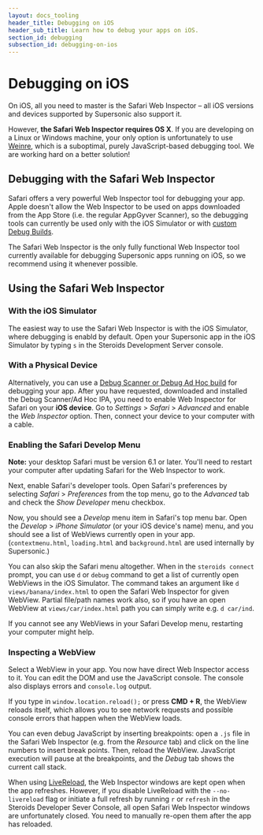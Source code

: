 ```yaml
---
layout: docs_tooling
header_title: Debugging on iOS
header_sub_title: Learn how to debug your apps on iOS.
section_id: debugging
subsection_id: debugging-on-ios
---
```


# Debugging on iOS

On iOS, all you need to master is the Safari Web Inspector – all iOS versions and devices supported by Supersonic also support it.

However, **the Safari Web Inspector requires OS X**. If you are developing on a Linux or Windows machine, your only option is unfortunately to use [Weinre](/tooling/debugging/weinre/), which is a suboptimal, purely JavaScript-based debugging tool. We are working hard on a better solution!

## Debugging with the Safari Web Inspector

Safari offers a very powerful Web Inspector tool for debugging your app. Apple doesn't allow the Web Inspector to be used on apps downloaded from the App Store (i.e. the regular AppGyver Scanner), so the debugging tools can currently be used only with the iOS Simulator or with [custom Debug Builds](/tooling/build-service/debug-builds/).

The Safari Web Inspector is the only fully functional Web Inspector tool currently available for debugging Supersonic apps running on iOS, so we recommend using it whenever possible.

## Using the Safari Web Inspector

### With the iOS Simulator
The easiest way to use the Safari Web Inspector is with the iOS Simulator, where debugging is enabld by default. Open your Supersonic app in the iOS Simulator by typing `s` in the Steroids Development Server console.

### With a Physical Device

Alternatively, you can use a [Debug Scanner or Debug Ad Hoc build](/tooling/build-service/debug-builds/) for debugging your app. After you have requested, downloaded and installed the Debug Scanner/Ad Hoc IPA, you need to enable Web Inspector for Safari on your **iOS device**. Go to *Settings* > *Safari* > *Advanced* and enable the *Web Inspector* option. Then, connect your device to your computer with a cable.

### Enabling the Safari Develop Menu
<p class="advanced-panel">
  <strong>Note:</strong> your desktop Safari must be version 6.1 or later. You'll need to restart your computer after updating Safari for the Web Inspector to work.
</p>

Next, enable Safari's developer tools. Open Safari's preferences by selecting *Safari* > *Preferences* from the top menu, go to the *Advanced* tab and check the *Show Developer* menu checkbox.

Now, you should see a *Develop* menu item in Safari's top menu bar. Open the *Develop* > *iPhone Simulator* (or your iOS device's name) menu, and you should see a list of WebViews currently open in your app. (`contextmenu.html`, `loading.html` and `background.html` are used internally by Supersonic.)

You can also skip the Safari menu altogether. When in the `steroids connect` prompt, you can use `d` or `debug` command to get a list of currently open WebViews in the iOS Simulator. The command takes an argument like `d views/banana/index.html` to open the Safari Web Inspector for given WebView. Partial file/path names work also, so if you have an open WebView at `views/car/index.html` path you can simply write e.g. `d car/ind`.

If you cannot see any WebViews in your Safari Develop menu, restarting your computer might help.

### Inspecting a WebView

Select a WebView in your app. You now have direct Web Inspector access to it. You can edit the DOM and use the JavaScript console. The console also displays errors and `console.log` output.

If you type in `window.location.reload();` or press **CMD + R**, the WebView reloads itself, which allows you to see network requests and possible console errors that happen when the WebView loads.

You can even debug JavaScript by inserting breakpoints: open a `.js` file in the Safari Web Inspector (e.g. from the *Resource* tab) and click on the line numbers to insert break points. Then, reload the WebView. JavaScript execution will pause at the breakpoints, and the *Debug* tab shows the current call stack.

When using [LiveReload](/tooling/steroids-cli/), the Web Inspector windows are kept open when the app refreshes. However, if you disable LiveReload with the `--no-livereload` flag or initiate a full refresh by running `r` or `refresh` in the Steroids Developer Sever Console, all open Safari Web Inspector windows are unfortunately closed. You need to manually re-open them after the app has reloaded.
